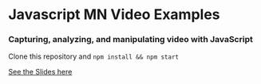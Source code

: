 # Javascript MN Video Examples
### Capturing, analyzing, and manipulating video with JavaScript
Clone this repository and `npm install && npm start`

[See the Slides here](https://docs.google.com/presentation/d/1y5cj-HFZSiaWTGs7NEpBw6qEdglzTvMkYkT0m4Ul2ts/edit?usp=sharing)